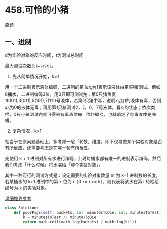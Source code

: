 # 458.可怜的小猪
[原题](https://leetcode-cn.com/problems/poor-pigs/)

## 一、进制

d为实验对象的反应时间，t为测试总时间

最大测试次数为`k=⌊d/t⌋`。

1) 先从简单情况开始，k=1

用一个二进制表示液体编码，二进制的第i位$x_i$为1表示该液体由第i只猪测试。例如8桶水，二进制编码3位，用3只即可测试完：第0只猪负责1(001),3(011),5(101),7(111)号液体，若第0只猪中毒，说明$x_0$为1的液体有毒，否则$x_0$为0的液体无毒；再用第1只猪测试2，3，6，7号液体，看$x_1$的状态；依次类推，3只小猪测试完就可得到有毒液体每一位的编号，也就确定了有毒液体是哪一桶。

2) 复杂情况，k>1

相当于在原问题基础上，多考虑一层「轮数」维度，即不仅考虑某个实验对象是否有所反应，还需要考虑是在哪一轮有所反应。

先使用 k + 1 进制对所有水进行编号，此时每桶水都有唯一的进制表示编码。然后我们考虑「什么时候」将水喂给「哪个实验对象」。

其中一种可行的测试方式是：设定需要的实验对象数量 m 为 k+1 进制数的长度，若某桶水的 k+1 进制中的第 x 位为 i（0 <= i <= k），则代表将该水在第 i 轮喂给编号为 x 的实验对象。

[详细推导参考](https://leetcode-cn.com/problems/poor-pigs/solution/gong-shui-san-xie-jin-zhi-cai-xiang-xian-69fl/)

```python
class Solution:
    def poorPigs(self, buckets: int, minutesToDie: int, minutesToTest: int) -> int:
        k = minutesToTest // minutesToDie
        return math.ceil(math.log(buckets) / math.log(k+1))
```
